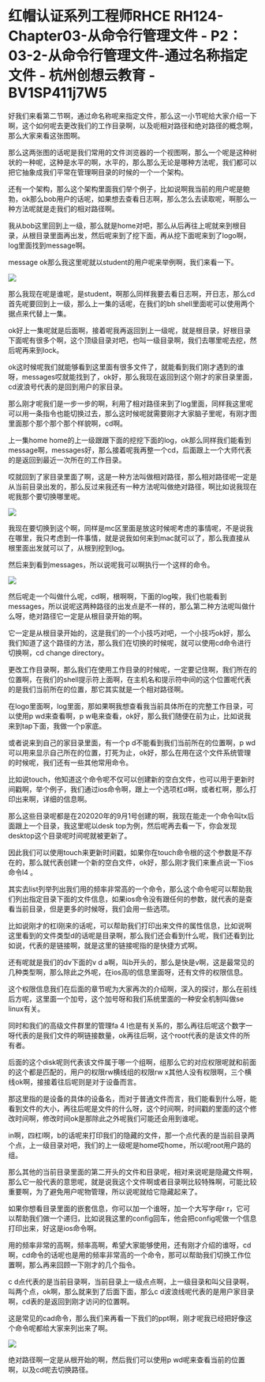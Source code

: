 # 红帽认证系列工程师RHCE RH124-Chapter03-从命令行管理文件 - P2：03-2-从命令行管理文件-通过名称指定文件 - 杭州创想云教育 - BV1SP411j7W5

好我们来看第二节啊，通过命名称呢来指定文件，那么这一小节呢给大家介绍一下啊，这个如何呢去更改我们的工作目录啊，以及呃相对路径和绝对路径的概念啊，那么大家来看这张图啊。

那么这两张图的话呢是我们常用的文件浏览器的一个视图啊，那么一个呢是这种树状的一种呢，这种是水平的啊，水平的，那么那么无论是哪种方法呢，我们都可以把它抽象成我们平常在管理啊目录的时候的一个一个架构。

还有一个架构，那么这个架构里面我们举个例子，比如说啊我当前的用户呢是鲍勃，ok那么bob用户的话呢，如果想去查看日志啊，那么怎么去读取呢，啊那么一种方法呢就是走我们的相对路径啊。

我从bob这里回到上一级，那么就是home对吧，那么从后再往上呢就来到根目录，从根目录里面再出发，然后呢来到了挖下面，再从挖下面呢来到了logo啊，log里面找到message啊。

message ok那么我这里呢就以student的用户呢来举例啊，我们来看一下。

![](img/ab58f9f48382661ae793fd3f63723cf2_1.png)

那么我现在呢是谁呢，是student，啊那么同样我要去看日志啊，开日志，那么cd首先呢要回到上一级，那么上一集的话呢，在我们的bh shell里面呢可以使用两个据点来代替上一集。

ok好上一集呢就是后面啊，接着呢我再返回到上一级呢，就是根目录，好根目录下面呢有很多个啊，这个顶级目录对吧，也叫一级目录啊，我们去哪里呢去挖，然后呢再来到lock。

ok这时候呢我们就能够看到这里面有很多文件了，就能看到我们刚才遇到的谁呀，messages哎就能找到了，ok好，那么我现在返回到这个刚才的家目录里面，cd波浪号代表的是回到用户的家目录。

那么刚才呢我们是一步一步的啊，利用了相对路径来到了log里面，同样我这里呢可以用一条指令也能切换过去，那么这时候呢就需要刚才大家脑子里呢，有刚才图里面那个那个那个那个样貌啊，cd啊。

上一集home home的上一级跟跟下面的挖挖下面的log，ok那么同样我们能看到message啊，messages好，那么接着呢我再整一个cd，后面跟上一个大师代表的是返回到最近一次所在的工作目录。

哎就回到了家目录里面了啊，这是一种方法叫做相对路径，那么相对路径呢一定是从当前目录出发的，那么反过来我还有一种方法呢叫做绝对路径，啊比如说我现在呢我那个要切换哪里呢。



![](img/ab58f9f48382661ae793fd3f63723cf2_3.png)

我现在要切换到这个啊，同样是mc区里面是放这时候呢考虑的事情呢，不是说我在哪里，我只考虑到一件事情，就是说我如何来到mac就可以了，那么我直接从根里面出发就可以了，从根到挖到log。

然后来到看到messages，所以说呢我可以啊执行一个这样的命令。

![](img/ab58f9f48382661ae793fd3f63723cf2_5.png)

然后呢走一个叫做什么呢，cd啊，根啊啊，下面的log唉，我们也能看到messages，所以说呢这两种路径的出发点是不一样的，那么第二种方法呢叫做什么呀，绝对路径它一定是从根目录开始的啊。

它一定是从根目录开始的，这是我们的一个小技巧对吧，一个小技巧ok好，那么我们知道了这个路径的方法，那么我们在切换的时候呢，就可以使用cd命令进行切换啊，cd change directory。

更改工作目录啊，那么我们在使用工作目录的时候呢，一定要记住啊，我们所在的位置啊，在我们的shell提示符上面啊，在主机名和提示符中间的这个位置呢代表的是我们当前所在的位置，那它其实就是一个相对路径啊。

在logo里面啊，log里面，那如果啊我想查看我当前具体所在的完整工作目录，可以使用p wd来查看啊，p w电来查看，ok好，那么我们随便在前为止，比如说我来到tap下面，我做一个p家底。

或者说来到自己的家目录里面，有一个p d不能看到我们当前所在的位置啊，p wd可以用来显示自己所在的位置，打死为止，ok好，那么在用在这个文件系统管理的时候呢，我们还有一些其他常用命令。

比如说touch，他知道这个命令呢不仅可以创建新的空白文件，也可以用于更新时间戳啊，举个例子，我们通过ios命令啊，跟上一个选项杠d啊，或者杠啊，那么打印出来啊，详细的信息啊。

那么这些目录呢都是在202020年的9月1号创建的啊，我现在能走一个命令叫tx后面跟上一个目录，我这里呢以desk top为例，然后呢再去看一下，你会发现desktop这个目录呢时间呢就被更新了。

因此我们可以使用touch来更新时间戳，如果你在touch命令根的这个参数是不存在的，那么就代表创建一个新的空白文件，ok好，那么刚才我们来重点说一下ios命令l4 。

其实去list列举列出我们用的频率非常高的一个命令，那么这个命令呢可以帮助我们列出指定目录下面的文件信息，如果ios命令没有跟任何的参数，就代表的是查看当前目录，但是更多的时候呀，我们会用一些选项。

比如说刚才的杠l刚来的话呢，可以帮助我们打印出来文件的属性信息，比如说啊这里看到的文件类型d的话呢是目录啊，那么我们还会看到什么呢，我们还看到比如说，代表的是链接啊，就是这里的链接呢指的是快捷方式啊。

还有呢就是我们的dv下面的v d a啊，叫b开头的，那么是快是v啊，这是最常见的几种类型啊，那么除此之外呢，在ios高l的信息里面呀，还有文件的权限信息。

这个权限信息我们在后面的章节呢为大家再次的介绍啊，深入的探讨，那么在前线后方呢，这里面一个加号，这个加号呀和我们系统里面的一种安全机制叫做se linux有关。

同时和我们的高级文件群里的管理fa 4 l也是有关系的，那么再往后呢这个数字一呀代表的是我们文件的啊链接数量，ok再往后啊，这个root代表的是该文件的所有者。

后面的这个disk呢则代表该文件属于哪一个组啊，组那么它的对应权限呢就和前面的这个都是匹配的，用户的权限rw横线组的权限rw x其他人没有权限啊，三个横线ok啊，接接着往后呢则是对于设备而言。

那这里指的是设备的具体的设备名，而对于普通文件而言，我们能看到什么呀，能看到文件的大小，再往后呢是文件的什么呀，这个时间啊，时间戳的里面的这个修改时间啊，修改时间ok是那除此之外呢我们可能还会用到谁呢。

in啊，四杠l啊，b的话呢来打印我们的隐藏的文件，那一个点代表的是当前目录两个点，上一级目录对吧，我们的上一级呢是home哎home，所以呢root用户路的组。

那么其他的当前目录里面的第二开头的文件和目录呢，相对来说呢是隐藏文件啊，那么它一般代表的意思呢，就是说我这个文件啊或者目录啊比较特殊啊，可能比较重要啊，为了避免用户呢物管理，所以说呢就给它隐藏起来了。

如果你想看目录里面的嵌套信息，你可以加一个谁呀，加一个大写字母r r，它可以帮助我们做一个递归，比如说我这里的config回车，他会把config呢做一个信息打印出来，好这是ios命令啊。

用的频率非常的高啊，频率高啊，希望大家能够使用，还有刚才介绍的谁呀，cd啊，cd命令的话呢也是用的频率非常高的一个命令，那可以帮助我们切换工作位置啊，那么再来回顾一下刚才的几个指令。

c d点代表的是当前目录啊，当前目录上一级点点啊，上一级目录和叫父目录啊，叫两个点，ok啊，那么就来到了后面下面，那么c d波浪线呢代表的是用户家目录啊，cd表的是返回到刚才访问的位置啊。

这是常见的cad命令，那么我们来再看一下我们的ppt啊，刚才呢我已经把好像这个命令呢都给大家来列出来了啊。



![](img/ab58f9f48382661ae793fd3f63723cf2_7.png)

绝对路径啊一定是从根开始的啊，然后我们可以使用p wd呢来查看当前的位置啊，以及cd呢去切换路径。